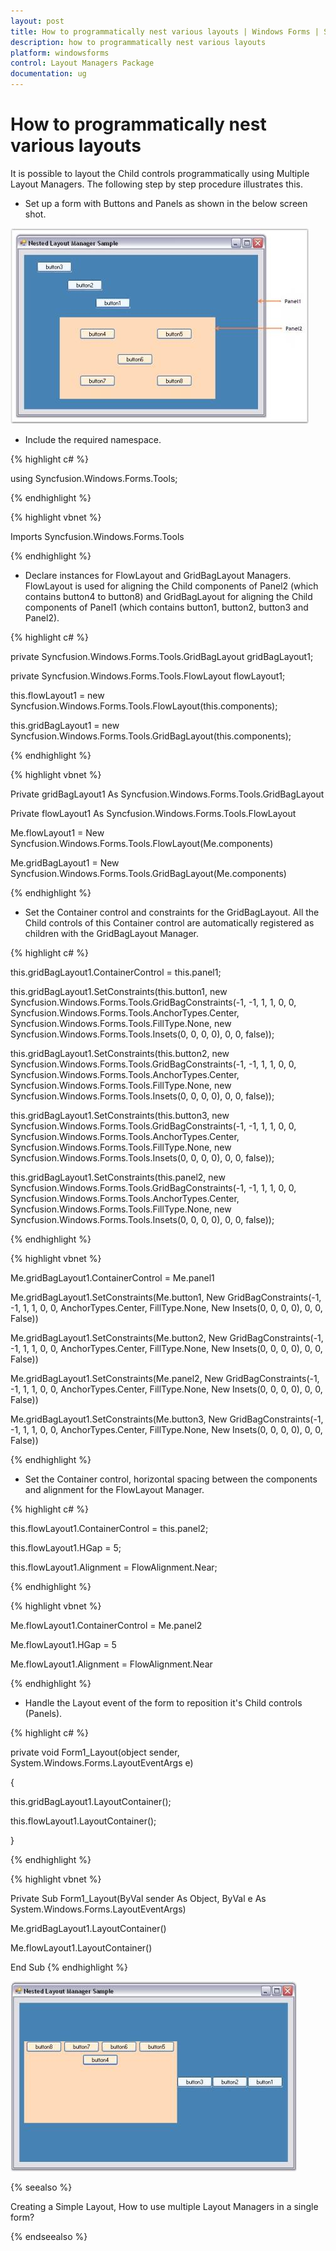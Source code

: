 ```yaml
---
layout: post
title: How to programmatically nest various layouts | Windows Forms | Syncfusion
description: how to programmatically nest various layouts
platform: windowsforms
control: Layout Managers Package
documentation: ug
---
```

# How to programmatically nest various layouts

It is possible to layout the Child controls programmatically using Multiple Layout Managers. The following step by step procedure illustrates this.

* Set up a form with Buttons and Panels as shown in the below screen shot.

![](Overview_images/Overview_img77.jpeg) 



* Include the required namespace.


{% highlight c# %}


using Syncfusion.Windows.Forms.Tools;


{% endhighlight %}


{% highlight vbnet %}

Imports Syncfusion.Windows.Forms.Tools

{% endhighlight %}

* Declare instances for FlowLayout and GridBagLayout Managers. FlowLayout is used for aligning the Child components of Panel2 (which contains button4 to button8) and GridBagLayout for aligning the Child components of Panel1 (which contains button1, button2, button3 and Panel2).



{% highlight c# %}

private Syncfusion.Windows.Forms.Tools.GridBagLayout gridBagLayout1;

private Syncfusion.Windows.Forms.Tools.FlowLayout flowLayout1;



this.flowLayout1 = new Syncfusion.Windows.Forms.Tools.FlowLayout(this.components);

this.gridBagLayout1 = new Syncfusion.Windows.Forms.Tools.GridBagLayout(this.components);

{% endhighlight %}


{% highlight vbnet %}





Private gridBagLayout1 As Syncfusion.Windows.Forms.Tools.GridBagLayout 

Private flowLayout1 As Syncfusion.Windows.Forms.Tools.FlowLayout 



Me.flowLayout1 = New Syncfusion.Windows.Forms.Tools.FlowLayout(Me.components) 

Me.gridBagLayout1 = New Syncfusion.Windows.Forms.Tools.GridBagLayout(Me.components) 

{% endhighlight %}

* Set the Container control and constraints for the GridBagLayout. All the Child controls of this Container control are automatically registered as children with the GridBagLayout Manager.


{% highlight c# %}


this.gridBagLayout1.ContainerControl = this.panel1;

this.gridBagLayout1.SetConstraints(this.button1, new Syncfusion.Windows.Forms.Tools.GridBagConstraints(-1, -1, 1, 1, 0, 0, Syncfusion.Windows.Forms.Tools.AnchorTypes.Center, Syncfusion.Windows.Forms.Tools.FillType.None, new Syncfusion.Windows.Forms.Tools.Insets(0, 0, 0, 0), 0, 0, false));

this.gridBagLayout1.SetConstraints(this.button2, new Syncfusion.Windows.Forms.Tools.GridBagConstraints(-1, -1, 1, 1, 0, 0, Syncfusion.Windows.Forms.Tools.AnchorTypes.Center, Syncfusion.Windows.Forms.Tools.FillType.None, new Syncfusion.Windows.Forms.Tools.Insets(0, 0, 0, 0), 0, 0, false));

this.gridBagLayout1.SetConstraints(this.button3, new Syncfusion.Windows.Forms.Tools.GridBagConstraints(-1, -1, 1, 1, 0, 0, Syncfusion.Windows.Forms.Tools.AnchorTypes.Center, Syncfusion.Windows.Forms.Tools.FillType.None, new Syncfusion.Windows.Forms.Tools.Insets(0, 0, 0, 0), 0, 0, false));

this.gridBagLayout1.SetConstraints(this.panel2, new Syncfusion.Windows.Forms.Tools.GridBagConstraints(-1, -1, 1, 1, 0, 0, Syncfusion.Windows.Forms.Tools.AnchorTypes.Center, Syncfusion.Windows.Forms.Tools.FillType.None, new Syncfusion.Windows.Forms.Tools.Insets(0, 0, 0, 0), 0, 0, false));


{% endhighlight %}


{% highlight vbnet %}

Me.gridBagLayout1.ContainerControl = Me.panel1

Me.gridBagLayout1.SetConstraints(Me.button1, New GridBagConstraints(-1, -1, 1, 1, 0, 0, AnchorTypes.Center, FillType.None, New Insets(0, 0, 0, 0), 0, 0, False))

Me.gridBagLayout1.SetConstraints(Me.button2, New GridBagConstraints(-1, -1, 1, 1, 0, 0, AnchorTypes.Center, FillType.None, New Insets(0, 0, 0, 0), 0, 0, False))

Me.gridBagLayout1.SetConstraints(Me.panel2, New GridBagConstraints(-1, -1, 1, 1, 0, 0, AnchorTypes.Center, FillType.None, New Insets(0, 0, 0, 0), 0, 0, False))

Me.gridBagLayout1.SetConstraints(Me.button3, New GridBagConstraints(-1, -1, 1, 1, 0, 0, AnchorTypes.Center, FillType.None, New Insets(0, 0, 0, 0), 0, 0, False))

{% endhighlight %}

* Set the Container control, horizontal spacing between the components and alignment for the FlowLayout Manager.



{% highlight c# %}

this.flowLayout1.ContainerControl = this.panel2;

this.flowLayout1.HGap = 5;

this.flowLayout1.Alignment = FlowAlignment.Near;


{% endhighlight %}


{% highlight vbnet %}

Me.flowLayout1.ContainerControl = Me.panel2

Me.flowLayout1.HGap = 5

Me.flowLayout1.Alignment = FlowAlignment.Near

{% endhighlight %}

* Handle the Layout event of the form to reposition it's Child controls (Panels).



{% highlight c# %}

private void Form1_Layout(object sender, System.Windows.Forms.LayoutEventArgs e)

{

this.gridBagLayout1.LayoutContainer();

this.flowLayout1.LayoutContainer();

}

{% endhighlight  %}



{% highlight vbnet %}


Private Sub Form1_Layout(ByVal sender As Object, ByVal e As System.Windows.Forms.LayoutEventArgs)

Me.gridBagLayout1.LayoutContainer()

Me.flowLayout1.LayoutContainer()

End Sub
{% endhighlight  %}


![](Overview_images/Overview_img78.jpeg) 


{% seealso %}

Creating a Simple Layout, How to use multiple Layout Managers in a single form?

{% endseealso %}